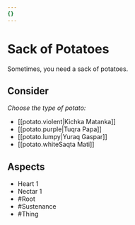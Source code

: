 ```yaml
---
{}
---
```

# Sack of Potatoes
Sometimes, you need a sack of potatoes.
## Consider
*Choose the type of potato:*
- [[potato.violent|Kichka Matanka]]
- [[potato.purple|Tuqra Papa]]
- [[potato.lumpy|Yuraq Gaspar]]
- [[potato.whiteSaqta Mati]]
## Aspects
- Heart 1
- Nectar 1
- #Root 
- #Sustenance 
- #Thing 